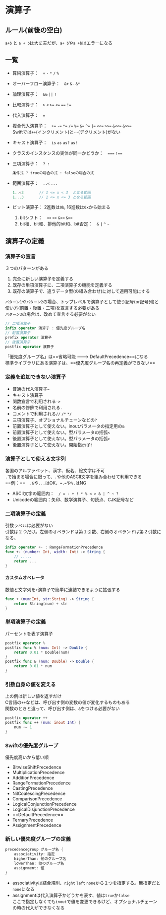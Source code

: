 # 演算子

## ルール(前後の空白)

`a+b` と `a + b`は大丈夫だが、`a+ b`や`a +b`はエラーになる

## 一覧

- 算術演算子：　`+` `-` `*` `/` `%`
- オーバーフロー演算子：　`&+` `&-` `&*`
- 論理演算子：　`&&` `||` `!`
- 比較演算子：　`>` `<` `>=` `<=` `==` `!=`
- 代入演算子：　`=`
- 複合代入演算子：　`+=` `-=` `*=` `/=` `%=` `&=` `^=` `|=` `<<=` `>>=` `&<<=` `&>>=`  
    Swiftでは`++`(インクリメント)と`--`(デクリメント)がない
- キャスト演算子：　`is` `as` `as?` `as!`
- クラスのインスタンスの実体が同一かどうか：　`===` `!==`
- 三項演算子：　` ? : `

    ```swift
    条件式 ? trueの場合の式 : falseの場合の式
    ```

- 範囲演算子：　`..<` `...`

    ```swift
    1..<3       // 1 <= x < 3  となる範囲
    1...3       // 1 <= x <= 3 となる範囲
    ```

- ビット演算子：
   2進数は`0b`, 16進数は`0x`から始まる
   1. bitシフト：　`<<` `>>` `&<<` `&>>`
   2. bit積、bit和、排他的bit和、bit否定：　`&` `|` `^` `~`

## 演算子の定義

### 演算子の宣言

３つのパターンがある

1. 完全に新しい演算子を定義する
2. 既存の単項演算子に、二項演算子の機能を定義する
3. 既存の演算子で、違うデータ型(の組み合わせ)に対して適用可能にする

`パターン1`や`パターン2`の場合、トップレベルで演算子として使う記号(or記号列)と使い方(前置・後置・二項)を宣言する必要がある  
`パターン3`の場合は、改めて宣言する必要がない

```swift
// 二項演算子
infix operator 演算子 : 優先度グループ名
// 前置演算子
prefix operator 演算子
// 後置演算子
postfix operator 演算子
```

「優先度グループ名」は==省略可能 ---> DefaultPrecedence==になる  
標準ライブラリにある演算子は、==優先度グループ名の再定義ができない==

### 定義を追加できない演算子

- 普通の代入演算子`=`
- キャスト演算子
- 関数宣言で利用される`->`
- 名前の修飾で利用される`.`
- コメントで利用される`//` `/*` `*/`
- 三項演算子、オプショナルチェーンなどの`?`
- 前置演算子として使えない。inoutパラメータの指定用の`&`
- 前置演算子として使えない。型パラメータの括弧`<`
- 後置演算子として使えない。型パラメータの括弧`>`
- 後置演算子として使えない。開始指示子`!`

### 演算子として使える文字列

各国のアルファベット、漢字、仮名、絵文字は不可  
`.`で始まる場合に限って、`.`や他のASCII文字を組み合わせて利用できる  
==例：==　`.&`や`...`はOK、`=.=`や`%.`はNG

- ASCII文字の範囲内：　`/ = - + ! * % < > & | ^ ~ ?`
- Unicodeの範囲内：矢印、数学演算子、句読点、CJK記号など

### 二項演算子の定義

引数ラベルは必要がない  
引数は２つだけ。左側のオペランドは第１引数、右側のオペランドは第２引数になる。

```swift
infix operator +- : RangeFormationPrecedence
func +- (number: Int, width: Int) -> String {
    // .....
    return ...
}
```

#### カスタムオペレータ

数値と文字列を`+`演算子で簡単に連結できるように拡張する

```swift
func + (num:Int, str:String) -> String {
    return String(num) + str
}
```

### 単項演算子の定義

パーセントを表す演算子

```swift
postfix operator %
postfix func % (num: Int) -> Double {
    return 0.01 * Double(num)
}
postfix func & (num: Double) -> Double {
    return 0.01 * num
}
```

### 引数自身の値を変える

上の例は新しい値を返すだけ  
C言語の`++`などは、呼び出す側の変数の値が変化するものもある  
関数のときと違って、呼び出す側は、`&`をつける必要がない

```swift
postfix operator ++
postfix func ++ (num: inout Int) {
    num += 1
}
```

### Swiftの優先度グループ

優先度高いから低い順

- BitwiseShiftPrecedence
- MultiplicationPrecedence
- AdditionPrecedence
- RangeFormationPrecedence
- CastingPrecedence
- NilCoalescingPrecedence
- ComparisonPrecedence
- LogicalConjunctionPrecedence
- LogicalDisjunctionPrecedence
- ==DefaultPrecedence==
- TernaryPrecedence
- AssignmentPrecedence

### 新しい優先度グループの定義

```swift
precedencegroup グループ名 {
    associativity: 指定
    higherThan: 他のグループ名
    lowerThan: 他のグループ名
    assignment: 値
}
```

- associativityは結合規則、`right` `left` `none`から１つを指定する。無指定だと`none`になる
- assignmentは代入演算子かどうかを表す、値は`true`か`false`  
    ここで指定しなくても`inout`で値を変更できるけど、オプショナルチェーンの時の代入ができなくなる
